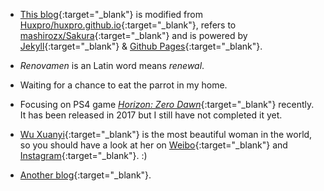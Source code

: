 - [This blog](https://github.com/Renovamen/renovamen.github.io){:target="_blank"} is modified from [Huxpro/huxpro.github.io](https://github.com/Huxpro/huxpro.github.io){:target="_blank"}, refers to [mashirozx/Sakura](https://github.com/mashirozx/Sakura){:target="_blank"} and is powered by [Jekyll](https://jekyllrb.com/){:target="_blank"} & [Github Pages](https://pages.github.com/){:target="_blank"}.

- *Renovamen* is an Latin word means *renewal*.

- Waiting for a chance to eat the parrot in my home.

- Focusing on PS4 game [*Horizon: Zero Dawn*](https://www.guerrilla-games.com/play/horizon){:target="_blank"} recently. It has been released in 2017 but I still have not completed it yet.

- [Wu Xuanyi](https://en.wikipedia.org/wiki/Wu_Xuanyi){:target="_blank"} is the most beautiful woman in the world, so you should have a look at her on [Weibo](https://weibo.com/xuanyi0808){:target="_blank"} and [Instagram](https://www.instagram.com/w.xuanyi0126/){:target="_blank"}. :)

- [Another blog](http://allspark.ink/){:target="_blank"}.